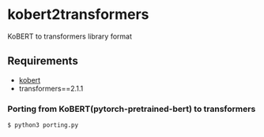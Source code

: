 # kobert2transformers

KoBERT to transformers library format

## Requirements

- [kobert](https://github.com/SKTBrain/KoBERT)
- transformers==2.1.1

### Porting from KoBERT(pytorch-pretrained-bert) to transformers

```bash
$ python3 porting.py
```
